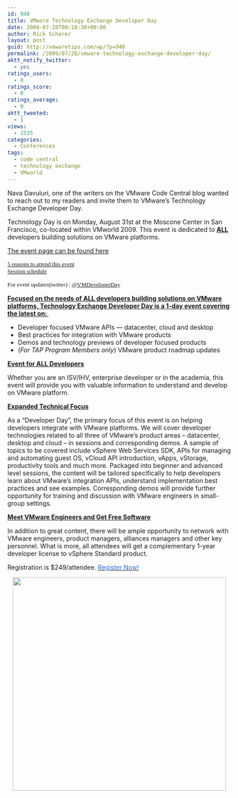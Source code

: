 ```yaml
---
id: 940
title: VMware Technology Exchange Developer Day
date: 2009-07-28T08:10:30+00:00
author: Rick Scherer
layout: post
guid: http://vmwaretips.com/wp/?p=940
permalink: /2009/07/28/vmware-technology-exchange-developer-day/
aktt_notify_twitter:
  - yes
ratings_users:
  - 0
ratings_score:
  - 0
ratings_average:
  - 0
aktt_tweeted:
  - 1
views:
  - 1535
categories:
  - Conferences
tags:
  - code central
  - technology exchange
  - VMworld
---
```

Nava Davuluri, one of the writers on the VMware Code Central blog wanted to reach out to my readers and invite them to VMware&#8217;s Technology Exchange Developer Day.

Technology Day is on Monday, August 31st at the Moscone Center in San Francisco, co-located within VMworld 2009. This event is dedicated to **<span style="text-decoration: underline;">ALL</span>** developers building solutions on VMware platforms.

<a href="http://communities.vmware.com/community/developer/techexchange" target="_blank">The event page can be found here</a>
  
<span style="font-family: Calibri; font-size: small;"><a href="http://blogs.vmware.com/developer/2009/07/5-reasons-to-attend-technology-exchange-developer-day.html" target="_blank">5 reasons to attend this event</a><br /> </span><span style="font-family: Calibri; font-size: small;"><a href="http://blogs.vmware.com/developer/2009/07/vmware-technology-exchange-developer-day-sessions-schedule.html" target="_blank">Session schedule</a></span>
  
<span style="font-family: Calibri; font-size: small;">For event updates(twitter) : <a href="http://twitter.com/VMDeveloperDay" target="_blank">@VMDeveloperDay</a></span>

<!--more-->

**<span style="text-decoration: underline;">Focused on the needs of ALL developers building solutions on VMware platforms, Technology Exchange Developer Day is a 1-day event covering the latest on: </span>**

<ul class="actions">
  <li>
    Developer focused VMware APIs &#8212; datacenter, cloud and desktop
  </li>
  <li>
    Best practices for integration with VMware products
  </li>
  <li>
    Demos and technology previews of developer focused products
  </li>
  <li>
    (<em>For TAP Program Members only</em>) VMware product roadmap updates
  </li>
</ul>

**<span style="text-decoration: underline;">Event for ALL Developers</span>**

Whether you are an ISV/IHV, enterprise developer or in the academia, this event will provide you with valuable information to understand and develop on VMware platform.

**<span style="text-decoration: underline;">Expanded Technical Focus</span>**

As a &#8220;Developer Day&#8221;, the primary focus of this event is on helping developers integrate with VMware platforms. We will cover developer technologies related to all three of VMware&#8217;s product areas – datacenter, desktop and cloud – in sessions and corresponding demos. A sample of topics to be covered include vSphere Web Services SDK, APIs for managing and automating guest OS, vCloud API introduction, vApps, vStorage, productivity tools and much more. Packaged into beginner and advanced level sessions, the content will be tailored specifically to help developers learn about VMware&#8217;s integration APIs, understand implementation best practices and see examples. Corresponding demos will provide further opportunity for training and discussion with VMware engineers in small-group settings.

**<span style="text-decoration: underline;">Meet VMware Engineers and Get Free Software</span>**

In addition to great content, there will be ample opportunity to network with VMware engineers, product managers, alliances managers and other key personnel. What is more, all attendees will get a complementary 1-year developer license to vSphere Standard product.

Registration is $249/attendee. <a href="/community/developer/techexchange/register" target="_blank"><span style="color: #3366cc;">Register Now!</span></a>

<p style="TEXT-ALIGN: center">
  <a href="http://vmwaretips.com/community/developer/techexchange/register" target="_blank"><img class="aligncenter" src="http://communities.vmware.com/static/community/images/te-cta-image.jpg" alt="" width="480" /></a>
</p>